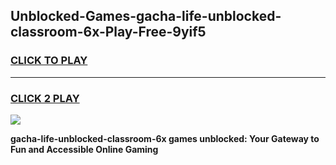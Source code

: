 
## Unblocked-Games-gacha-life-unblocked-classroom-6x-Play-Free-9yif5
<h3>
<a href="https://premium76.site?title=gacha-life-unblocked-classroom-6x&ref=21A">CLICK TO PLAY</a></h3>
<hr>

<h3>
<a href="https://premium76.site?title=gacha-life-unblocked-classroom-6x&ref=21A">CLICK 2 PLAY</a>
  
</h3>

<a href="https://premium76.site?title=gacha-life-unblocked-classroom-6x&ref=21A"><img src="https://clearcache.store/games.png"></a>


**gacha-life-unblocked-classroom-6x games unblocked: Your Gateway to Fun and Accessible Online Gaming**
